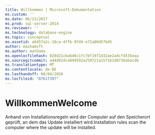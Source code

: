 ```yaml
---
title: Willkommen | Microsoft-Dokumentation
ms.custom: ''
ms.date: 06/13/2017
ms.prod: sql-server-2014
ms.reviewer: ''
ms.technology: database-engine
ms.topic: conceptual
ms.assetid: a6457a2c-18ca-4ffb-97d4-e72a80d57b45
author: mashamsft
ms.author: mathoma
ms.openlocfilehash: 028d21cba646c1fc7bf1971432ae2a4cf4535eaa
ms.sourcegitcommit: ad4d92dce894592a259721a1571b1d8736abacdb
ms.translationtype: MT
ms.contentlocale: de-DE
ms.lasthandoff: 08/04/2020
ms.locfileid: "87617397"
---
```

# <a name="welcome"></a><span data-ttu-id="17e25-102">Willkommen</span><span class="sxs-lookup"><span data-stu-id="17e25-102">Welcome</span></span>
  <span data-ttu-id="17e25-103">Anhand von Installationsregeln wird der Computer auf den Speicherort geprüft, an dem das Update installiert wird.</span><span class="sxs-lookup"><span data-stu-id="17e25-103">Installation rules scan the computer where the update will be installed.</span></span>  
  
  
